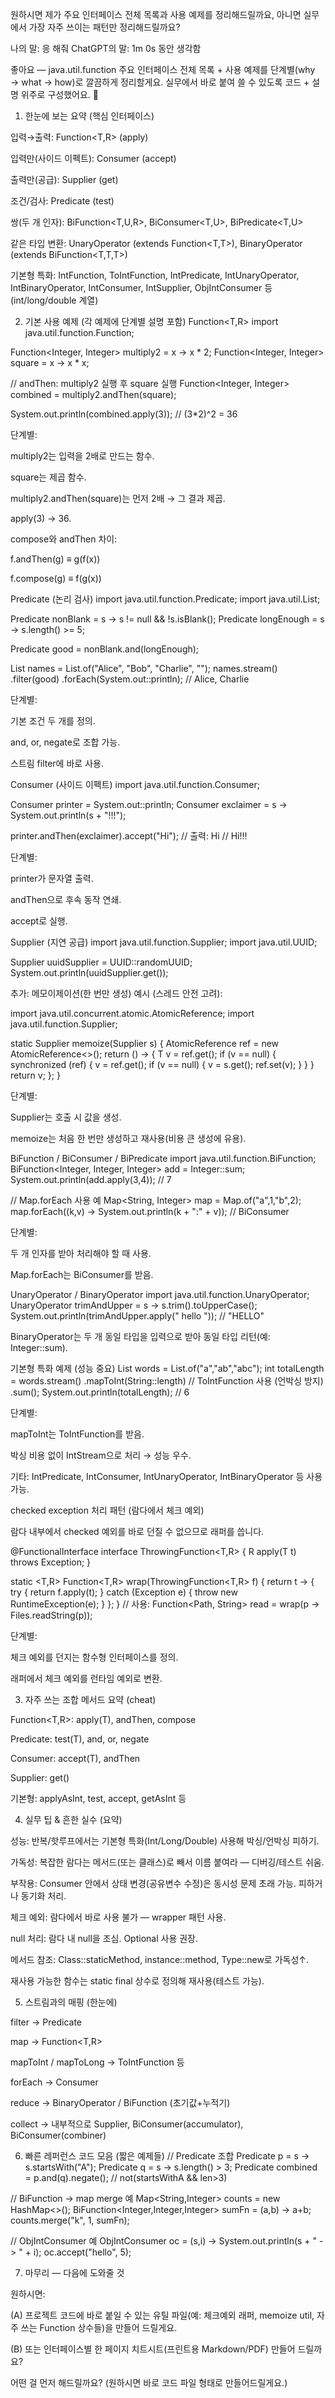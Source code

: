원하시면 제가 주요 인터페이스 전체 목록과 사용 예제를 정리해드릴까요, 아니면 실무에서 가장 자주 쓰이는 패턴만 정리해드릴까요?

나의 말:
응 해줘
ChatGPT의 말:
1m 0s 동안 생각함

좋아요 — java.util.function 주요 인터페이스 전체 목록 + 사용 예제를 단계별(why → what → how)로 깔끔하게 정리할게요. 실무에서 바로 붙여 쓸 수 있도록 코드 + 설명 위주로 구성했어요. 🚀

1) 한눈에 보는 요약 (핵심 인터페이스)

입력→출력: Function<T,R> (apply)

입력만(사이드 이펙트): Consumer<T> (accept)

출력만(공급): Supplier<T> (get)

조건/검사: Predicate<T> (test)

쌍(두 개 인자): BiFunction<T,U,R>, BiConsumer<T,U>, BiPredicate<T,U>

같은 타입 변환: UnaryOperator<T> (extends Function<T,T>), BinaryOperator<T> (extends BiFunction<T,T,T>)

기본형 특화: IntFunction<R>, ToIntFunction<T>, IntPredicate, IntUnaryOperator, IntBinaryOperator, IntConsumer, IntSupplier, ObjIntConsumer<T> 등 (int/long/double 계열)

2) 기본 사용 예제 (각 예제에 단계별 설명 포함)
Function<T,R>
import java.util.function.Function;

Function<Integer, Integer> multiply2 = x -> x * 2;
Function<Integer, Integer> square = x -> x * x;

// andThen: multiply2 실행 후 square 실행
Function<Integer, Integer> combined = multiply2.andThen(square);

System.out.println(combined.apply(3)); // (3*2)^2 = 36


단계별:

multiply2는 입력을 2배로 만드는 함수.

square는 제곱 함수.

multiply2.andThen(square)는 먼저 2배 → 그 결과 제곱.

apply(3) → 36.

compose와 andThen 차이:

f.andThen(g) ≡ g(f(x))

f.compose(g) ≡ f(g(x))

Predicate<T> (논리 검사)
import java.util.function.Predicate;
import java.util.List;

Predicate<String> nonBlank = s -> s != null && !s.isBlank();
Predicate<String> longEnough = s -> s.length() >= 5;

Predicate<String> good = nonBlank.and(longEnough);

List<String> names = List.of("Alice", "Bob", "Charlie", "");
names.stream()
     .filter(good)
     .forEach(System.out::println); // Alice, Charlie


단계별:

기본 조건 두 개를 정의.

and, or, negate로 조합 가능.

스트림 filter에 바로 사용.

Consumer<T> (사이드 이펙트)
import java.util.function.Consumer;

Consumer<String> printer = System.out::println;
Consumer<String> exclaimer = s -> System.out.println(s + "!!!");

printer.andThen(exclaimer).accept("Hi");
// 출력: Hi
//       Hi!!!


단계별:

printer가 문자열 출력.

andThen으로 후속 동작 연쇄.

accept로 실행.

Supplier<T> (지연 공급)
import java.util.function.Supplier;
import java.util.UUID;

Supplier<UUID> uuidSupplier = UUID::randomUUID;
System.out.println(uuidSupplier.get());


추가: 메모이제이션(한 번만 생성) 예시 (스레드 안전 고려):

import java.util.concurrent.atomic.AtomicReference;
import java.util.function.Supplier;

static <T> Supplier<T> memoize(Supplier<T> s) {
    AtomicReference<T> ref = new AtomicReference<>();
    return () -> {
        T v = ref.get();
        if (v == null) {
            synchronized (ref) {
                v = ref.get();
                if (v == null) {
                    v = s.get();
                    ref.set(v);
                }
            }
        }
        return v;
    };
}


단계별:

Supplier는 호출 시 값을 생성.

memoize는 처음 한 번만 생성하고 재사용(비용 큰 생성에 유용).

BiFunction / BiConsumer / BiPredicate
import java.util.function.BiFunction;
BiFunction<Integer, Integer, Integer> add = Integer::sum;
System.out.println(add.apply(3,4)); // 7

// Map.forEach 사용 예
Map<String, Integer> map = Map.of("a",1,"b",2);
map.forEach((k,v) -> System.out.println(k + ":" + v)); // BiConsumer


단계별:

두 개 인자를 받아 처리해야 할 때 사용.

Map.forEach는 BiConsumer를 받음.

UnaryOperator / BinaryOperator
import java.util.function.UnaryOperator;
UnaryOperator<String> trimAndUpper = s -> s.trim().toUpperCase();
System.out.println(trimAndUpper.apply("  hello ")); // "HELLO"


BinaryOperator<T>는 두 개 동일 타입을 입력으로 받아 동일 타입 리턴(예: Integer::sum).

기본형 특화 예제 (성능 중요)
List<String> words = List.of("a","ab","abc");
int totalLength = words.stream()
                       .mapToInt(String::length) // ToIntFunction 사용 (언박싱 방지)
                       .sum();
System.out.println(totalLength); // 6


단계별:

mapToInt는 ToIntFunction<T>를 받음.

박싱 비용 없이 IntStream으로 처리 → 성능 우수.

기타: IntPredicate, IntConsumer, IntUnaryOperator, IntBinaryOperator 등 사용 가능.

checked exception 처리 패턴 (람다에서 체크 예외)

람다 내부에서 checked 예외를 바로 던질 수 없으므로 래퍼를 씁니다.

@FunctionalInterface
interface ThrowingFunction<T,R> { R apply(T t) throws Exception; }

static <T,R> Function<T,R> wrap(ThrowingFunction<T,R> f) {
    return t -> {
        try { return f.apply(t); }
        catch (Exception e) { throw new RuntimeException(e); }
    };
}
// 사용:
Function<Path, String> read = wrap(p -> Files.readString(p));


단계별:

체크 예외를 던지는 함수형 인터페이스를 정의.

래퍼에서 체크 예외를 런타임 예외로 변환.

3) 자주 쓰는 조합 메서드 요약 (cheat)

Function<T,R>: apply(T), andThen, compose

Predicate<T>: test(T), and, or, negate

Consumer<T>: accept(T), andThen

Supplier<T>: get()

기본형: applyAsInt, test, accept, getAsInt 등

4) 실무 팁 & 흔한 실수 (요약)

성능: 반복/핫루프에서는 기본형 특화(Int/Long/Double) 사용해 박싱/언박싱 피하기.

가독성: 복잡한 람다는 메서드(또는 클래스)로 빼서 이름 붙여라 — 디버깅/테스트 쉬움.

부작용: Consumer 안에서 상태 변경(공유변수 수정)은 동시성 문제 초래 가능. 피하거나 동기화 처리.

체크 예외: 람다에서 바로 사용 불가 — wrapper 패턴 사용.

null 처리: 람다 내 null을 조심. Optional 사용 권장.

메서드 참조: Class::staticMethod, instance::method, Type::new로 가독성↑.

재사용 가능한 함수는 static final 상수로 정의해 재사용(테스트 가능).

5) 스트림과의 매핑 (한눈에)

filter → Predicate<T>

map → Function<T,R>

mapToInt / mapToLong → ToIntFunction<T> 등

forEach → Consumer<T>

reduce → BinaryOperator<T> / BiFunction (초기값+누적기)

collect → 내부적으로 Supplier, BiConsumer(accumulator), BiConsumer(combiner)

6) 빠른 레퍼런스 코드 모음 (짧은 예제들)
// Predicate 조합
Predicate<String> p = s -> s.startsWith("A");
Predicate<String> q = s -> s.length() > 3;
Predicate<String> combined = p.and(q).negate(); // not(startsWithA && len>3)

// BiFunction -> map merge 예
Map<String,Integer> counts = new HashMap<>();
BiFunction<Integer,Integer,Integer> sumFn = (a,b) -> a+b;
counts.merge("k", 1, sumFn);

// ObjIntConsumer 예
ObjIntConsumer<String> oc = (s,i) -> System.out.println(s + " -> " + i);
oc.accept("hello", 5);

7) 마무리 — 다음에 도와줄 것

원하시면:

(A) 프로젝트 코드에 바로 붙일 수 있는 유틸 파일(예: 체크예외 래퍼, memoize util, 자주 쓰는 Function 상수들)을 만들어 드릴게요.

(B) 또는 인터페이스별 한 페이지 치트시트(프린트용 Markdown/PDF) 만들어 드릴까요?

어떤 걸 먼저 해드릴까요? (원하시면 바로 코드 파일 형태로 만들어드릴게요.)